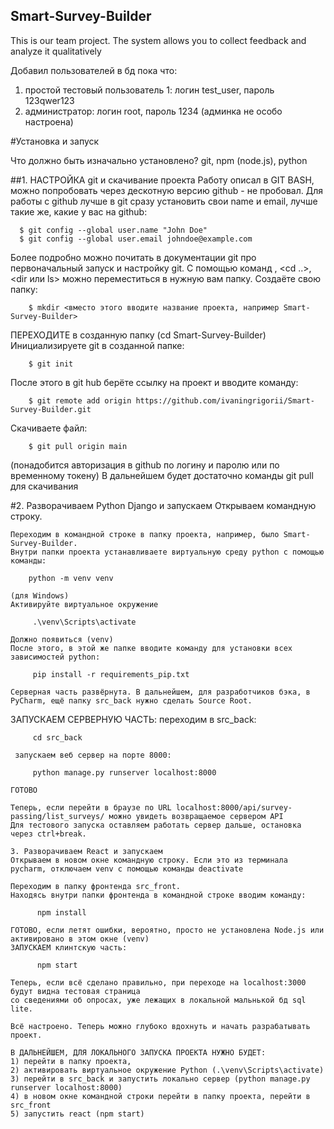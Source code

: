 ## Smart-Survey-Builder
This is our team project. The system allows you to collect feedback and analyze it qualitatively

Добавил пользователей в бд пока что:
1) простой тестовый пользователь 1: логин test_user, пароль 123qwer123
2) администратор: логин root, пароль 1234 (админка не особо настроена)



#Установка и запуск

Что должно быть изначально установлено? git, npm (node.js), python

##1. НАСТРОЙКА git и скачивание проекта
  Работу описал в GIT BASH, можно попробовать через дескотную версию github - не пробовал.
  Для работы с github лучше в git сразу установить свои name и email, лучше такие же, какие у ваc на github:
  
  ```
    $ git config --global user.name "John Doe"
    $ git config --global user.email johndoe@example.com
  ```
    
  Более подробно можно почитать в документации git про первоначальный запуск и настройку git.
  С помощью команд <cd>, <cd ..>, <dir или ls> можно переместиться в нужную вам папку.
  Создаёте свою папку:
  
```
    $ mkdir <вместо этого вводите название проекта, например Smart-Survey-Builder>
```
  
  ПЕРЕХОДИТЕ в созданную папку (cd Smart-Survey-Builder)
  Инициализируете git в созданной папке:
  
```
    $ git init
```
  
  После этого в git hub берёте ссылку на проект и вводите команду:
  
```
    $ git remote add origin https://github.com/ivaningrigorii/Smart-Survey-Builder.git
```
  
  Скачиваете файл:
  
```
    $ git pull origin main
```
  
  (понадобится авторизация в github по логину и паролю или по временному токену)
  В дальнейшем будет достаточно команды git pull для скачивания
  
  #2. Разворачиваем Python Django и запускаем
    Открываем командную строку.
    
    Переходим в командной строке в папку проекта, например, было Smart-Survey-Builder.
    Внутри папки проекта устанавливаете виртуальную среду python с помощью команды:
  
  ```
      python -m venv venv
  ```
  
    (для Windows)
    Активируйте виртуальное окружение
  
 ```
      .\venv\Scripts\activate
 ```
  
    Должно появиться (venv)
    После этого, в этой же папке вводите команду для установки всех зависимостей python:
  
 ```
      pip install -r requirements_pip.txt
 ```
  
    Серверная часть развёрнута. В дальнейшем, для разработчиков бэка, в PyCharm, ещё папку src_back нужно сделать Source Root.
   
   ЗАПУСКАЕМ СЕРВЕРНУЮ ЧАСТЬ:
     переходим в src_back:
  
 ```
      cd src_back
 ```
  
     запускаем веб сервер на порте 8000:
  
 ```
      python manage.py runserver localhost:8000
 ```
  
    ГОТОВО
    
    Теперь, если перейти в браузе по URL localhost:8000/api/survey-passing/list_surveys/ можно увидеть возвращаемое сервером API
    Для тестового запуска оставляем работать сервер дальше, остановка через ctrl+break.
    
    3. Разворачиваем React и запускаем
    Открываем в новом окне командную строку. Если это из терминала pycharm, отключаем venv с помощью команды deactivate
    
    Переходим в папку фронтенда src_front.
    Находясь внутри папки фронтенда в командной строке вводим команду:
  
```
      npm install
```
  
    ГОТОВО, если летят ошибки, вероятно, просто не установлена Node.js или активировано в этом окне (venv)
    ЗАПУСКАЕМ клинтскую часть:
  
```
      npm start
```
      
    Теперь, если всё сделано правильно, при переходе на localhost:3000 будут видна тестовая страница
    со сведениями об опросах, уже лежащих в локальной мальнькой бд sql lite.
    
    Всё настроено. Теперь можно глубоко вдохнуть и начать разрабатывать проект.
    
    В ДАЛЬНЕЙШЕМ, ДЛЯ ЛОКАЛЬНОГО ЗАПУСКА ПРОЕКТА НУЖНО БУДЕТ:
    1) перейти в папку проекта,
    2) активировать виртуальное окружение Python (.\venv\Scripts\activate)
    3) перейти в src_back и запустить локально сервер (python manage.py runserver localhost:8000)
    4) в новом окне командной строки перейти в папку проекта, перейти в src_front
    5) запустить react (npm start)
    
